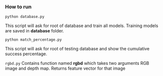 ### How to run
`python database.py`

This script will ask for root of database and train all models. Training models are saved in **database** folder.

`python match_percentage.py`

This script will ask for root of testing database and show the cumulative success percentage.

`rgbd.py`
Contains function named **rgbd** which takes two arguments RGB image and depth map. Returns feature vector for that image